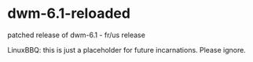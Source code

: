 dwm-6.1-reloaded
================

patched release of dwm-6.1 - fr/us release

LinuxBBQ: this is just a placeholder for future incarnations. Please ignore.
